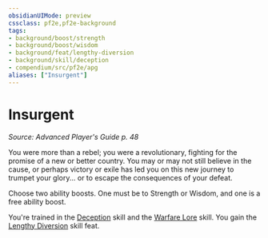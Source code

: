 ```yaml
---
obsidianUIMode: preview
cssclass: pf2e,pf2e-background
tags:
- background/boost/strength
- background/boost/wisdom
- background/feat/lengthy-diversion
- background/skill/deception
- compendium/src/pf2e/apg
aliases: ["Insurgent"]
---
```

# Insurgent
*Source: Advanced Player's Guide p. 48*  

You were more than a rebel; you were a revolutionary, fighting for the promise of a new or better country. You may or may not still believe in the cause, or perhaps victory or exile has led you on this new journey to trumpet your glory... or to escape the consequences of your defeat.

Choose two ability boosts. One must be to Strength or Wisdom, and one is a free ability boost.

You're trained in the [Deception](../../skills.md#Deception) skill and the [Warfare Lore](../../skills.md#Lore) skill. You gain the [Lengthy Diversion](../../feats/lengthy-diversion.md) skill feat.